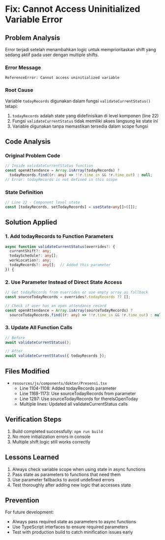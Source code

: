 # Fix: Cannot Access Uninitialized Variable Error

## Problem Analysis
Error terjadi setelah menambahkan logic untuk memprioritaskan shift yang sedang aktif pada user dengan multiple shifts.

### Error Message
```
ReferenceError: Cannot access uninitialized variable
```

### Root Cause
Variable `todayRecords` digunakan dalam fungsi `validateCurrentStatus()` tetapi:
1. `todayRecords` adalah state yang didefinisikan di level komponen (line 22)
2. Fungsi `validateCurrentStatus` tidak memiliki akses langsung ke state ini
3. Variable digunakan tanpa memastikan tersedia dalam scope fungsi

## Code Analysis

### Original Problem Code
```typescript
// Inside validateCurrentStatus function
const openAttendance = Array.isArray(todayRecords) ? 
  todayRecords.find((r: any) => !!r.time_in && !r.time_out) : null;
// Error: todayRecords is not defined in this scope
```

### State Definition
```typescript
// Line 22 - Component level state
const [todayRecords, setTodayRecords] = useState<any[]>([]);
```

## Solution Applied

### 1. Add todayRecords to Function Parameters
```typescript
async function validateCurrentStatus(overrides?: {
  currentShift?: any;
  todaySchedule?: any[];
  workLocation?: any;
  todayRecords?: any[];  // Added this parameter
}) {
```

### 2. Use Parameter Instead of Direct State Access
```typescript
// Get todayRecords from overrides or use empty array as fallback
const sourceTodayRecords = overrides?.todayRecords ?? [];

// Check if user has an open attendance record
const openAttendance = Array.isArray(sourceTodayRecords) ? 
  sourceTodayRecords.find((r: any) => !!r.time_in && !r.time_out) : null;
```

### 3. Update All Function Calls
```typescript
// Before
await validateCurrentStatus();

// After
await validateCurrentStatus({ todayRecords });
```

## Files Modified
- `resources/js/components/dokter/Presensi.tsx`
  - Line 1104-1108: Added todayRecords parameter
  - Line 1168-1173: Use sourceTodayRecords from parameter
  - Line 1297: Use sourceTodayRecords for thereIsOpenToday
  - Multiple lines: Updated all validateCurrentStatus calls

## Verification Steps
1. Build completed successfully: `npm run build`
2. No more initialization errors in console
3. Multiple shift logic still works correctly

## Lessons Learned
1. Always check variable scope when using state in async functions
2. Pass state as parameters to functions that need them
3. Use parameter fallbacks to avoid undefined errors
4. Test thoroughly after adding new logic that accesses state

## Prevention
For future development:
- Always pass required state as parameters to async functions
- Use TypeScript interfaces to ensure required parameters
- Test with production build to catch minification issues early